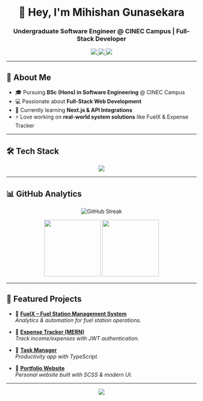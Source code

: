<h1 align="center">👋 Hey, I'm Mihishan Gunasekara</h1>
<h3 align="center">Undergraduate Software Engineer @ CINEC Campus | Full-Stack Developer</h3>

<p align="center">
  <a href="https://mihishangunasekara.vercel.app" target="_blank">
    <img src="https://img.shields.io/badge/Portfolio-000?style=for-the-badge&logo=vercel&logoColor=white" />
  </a>
  <a href="mailto:yourmail@gmail.com" target="_blank">
    <img src="https://img.shields.io/badge/Email-D14836?style=for-the-badge&logo=gmail&logoColor=white" />
  </a>
  <a href="https://linkedin.com/in/YOUR-LINKEDIN" target="_blank">
    <img src="https://img.shields.io/badge/LinkedIn-0077B5?style=for-the-badge&logo=linkedin&logoColor=white" />
  </a>
</p>

---

## 🚀 About Me
- 🎓 Pursuing **BSc (Hons) in Software Engineering** @ CINEC Campus  
- 💻 Passionate about **Full-Stack Web Development**  
- 🌱 Currently learning **Next.js & API Integrations**  
- ⚡ Love working on **real-world system solutions** like FuelX & Expense Tracker  

---

## 🛠️ Tech Stack

<p align="center">
  <img src="https://skillicons.dev/icons?i=react,next,html,css,tailwind,js,ts,php,nodejs,express,mysql,mongodb,git,github,vercel" />
</p>

---

## 📊 GitHub Analytics

<p align="center">
  <img src="https://github-readme-streak-stats.herokuapp.com/?user=Mihishan09&theme=radical" alt="GitHub Streak" />
</p>

<p align="center">
  <img src="https://github-readme-stats.vercel.app/api?username=Mihishan09&show_icons=true&theme=radical" height="150" />
  <img src="https://github-readme-stats.vercel.app/api/top-langs/?username=Mihishan09&layout=compact&theme=radical" height="150" />
</p>

---

## 🚀 Featured Projects

- 🔹 [**FuelX – Fuel Station Management System**](https://github.com/Mihishan09/Ceypetco---FuelX)  
  *Analytics & automation for fuel station operations.*

- 🔹 [**Expense Tracker (MERN)**](https://github.com/Mihishan09/Expenses-tracker-server-side)  
  *Track income/expenses with JWT authentication.*

- 🔹 [**Task Manager**](https://github.com/Mihishan09/task-manager)  
  *Productivity app with TypeScript.*

- 🔹 [**Portfolio Website**](https://mihishangunasekara.vercel.app)  
  *Personal website built with SCSS & modern UI.*

---

<p align="center">
  <img src="https://capsule-render.vercel.app/api?type=waving&color=gradient&height=120&section=footer"/>
</p>

